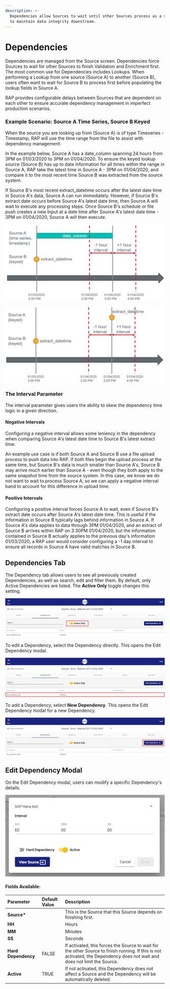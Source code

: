 ```yaml
---
description: >-
  Dependencies allow Sources to wait until other Sources process as a strategy
  to maintain data integrity downstream.
---
```


# Dependencies

Dependencies are managed from the Source screen. Dependencies force Sources to wait for other Sources to finish Validation and Enrichment first. The most common use for Dependencies includes Lookups. When performing a Lookup from one source \(Source A\) to another \(Source B\), users often want to wait for Source B to process first before populating the lookup fields in Source A.

RAP provides configurable delays between Sources that are dependent on each other to ensure accurate dependency management in imperfect production scenarios.

### Example Scenario: Source A Time Series, Source B Keyed

When the source you are looking up from \(Source A\) is of type Timeseries - Timestamp, RAP will use the time range from the file to assist with dependency management.

In the example below, Source A has a date\_column spanning 24 hours from 3PM on 01/03/2020 to 3PM on 01/04/2020. To ensure the keyed lookup source \(Source B\) has up to date information for all times within the range in Source A, RAP take the latest time in Source A - 3PM on 01/04/2020, and compare it to the most recent time Source B was extracted from the source system.

If Source B's most recent extract\_datetime occurs after the latest date time in Source A's data, Source A can run immediately. However, if Source B's extract date occurs before Source A's latest date time, then Source A will wait to execute any processing steps. Once Source B's schedule or file push creates a new Input at a date time after Source A's latest date time - 3PM on 01/04/2020, Source A will then execute.

![One Timeseries Timestamp source, with a lookup Keyed Source dependency](../../.gitbook/assets/image%20%2830%29.png)

![Two Keyed Sources, with one acting as a lookup Keyed Source dependency](../../.gitbook/assets/image%20%2869%29.png)

### The Interval Parameter

The interval parameter gives users the ability to skew the dependency time logic in a given direction. 

#### Negative Intervals

Configuring a negative interval allows some leniency in the dependency when comparing Source A's latest date time to Source B's latest extract time.

An example use case is if both Source A and Source B use a file upload process to push data into RAP. If both files begin the upload process at the same time, but Source B's data is much smaller than Source A's, Source B may arrive much earlier than Source A - even though they both apply to the same snapshot time from the source system. In this case, we know we do not want to wait to process Source A, so we can apply a negative interval band to account for this difference in upload time.

#### Positive Intervals

Configuring a positive interval forces Source A to wait, even if Source B's extract date occurs after Source A's latest date time. This is useful if the information in Source B typically lags behind information in Source A. If Source A's data applies to data through 3PM 01/04/2020, and an extract of Source B arrives within RAP on 3:30PM 01/04/2020, but the information contained in Source B actually applies to the previous day's information 01/03/2020, a RAP user would consider configuring a -1 day interval to ensure all records in Source A have valid matches in Source B.

## Dependencies Tab

The Dependency tab allows users to see all previously created Dependencies, as well as search, edit and filter them. By default, only Active Dependencies are listed. The **Active Only** toggle changes this setting.

![Source Dependencies - Active Only](../../.gitbook/assets/image%20%28167%29.png)

To edit a Dependency, select the Dependency directly. This opens the Edit Dependency modal.

![Select a Dependency to Edit](../../.gitbook/assets/image%20%28106%29.png)

To add a Dependency, select **New Dependency**. This opens the Edit Dependency modal for a new Dependency.

![Source Dependencies - New Dependency](../../.gitbook/assets/image%20%2833%29.png)

## Edit Dependency Modal

On the Edit Dependency modal, users can modify a specific Dependency's details.

![Edit Dependency](../../.gitbook/assets/image%20%2867%29.png)

#### Fields Available:

| Parameter | Default Value | Description |
| :--- | :--- | :--- |
| **Source\*** |  | This is the Source that this Source depends on finishing first. |
| **HH** |  | Hours |
| **MM** |  | Minutes |
| **SS** |  | Seconds |
| **Hard Dependency** | FALSE | If activated, this forces the Source to wait for the other Source to finish running. If this is not activated, the Dependency does not wait and does not limit the Source. |
| **Active** | TRUE | If not activated, this Dependency does not affect a Source and the Dependency will be automatically deleted. |



